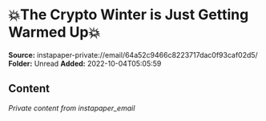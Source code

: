 # 💥The Crypto Winter is Just Getting Warmed Up💥

**Source:** instapaper-private://email/64a52c9466c8223717dac0f93caf02d5/
**Folder:** Unread
**Added:** 2022-10-04T05:05:59




## Content
*Private content from instapaper_email*
